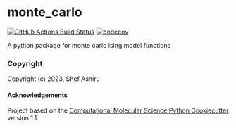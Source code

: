 monte_carlo
==============================
[//]: # (Badges)
[![GitHub Actions Build Status](https://github.com/REPLACE_WITH_OWNER_ACCOUNT/monte_carlo/workflows/CI/badge.svg)](https://github.com/REPLACE_WITH_OWNER_ACCOUNT/monte_carlo/actions?query=workflow%3ACI)
[![codecov](https://codecov.io/gh/REPLACE_WITH_OWNER_ACCOUNT/monte_carlo/branch/main/graph/badge.svg)](https://codecov.io/gh/REPLACE_WITH_OWNER_ACCOUNT/monte_carlo/branch/main)


A python package for monte carlo ising model functions

### Copyright

Copyright (c) 2023, Shef Ashiru


#### Acknowledgements
 
Project based on the 
[Computational Molecular Science Python Cookiecutter](https://github.com/molssi/cookiecutter-cms) version 1.1.
